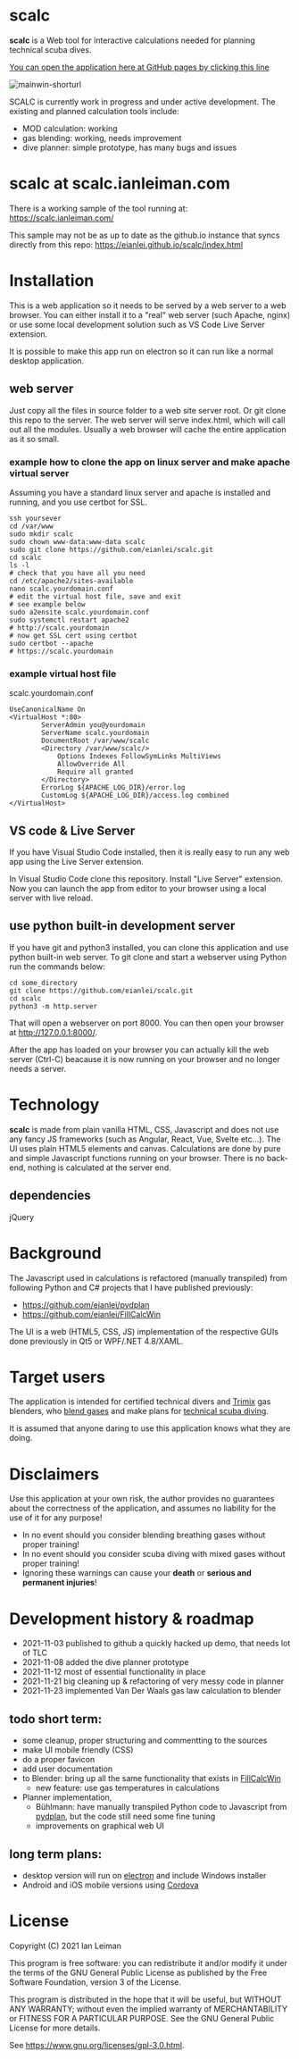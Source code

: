 # scalc
**scalc** is a Web tool for interactive calculations needed for planning technical scuba dives.

[You can open the application here at GitHub pages by clicking this line](https://eianlei.github.io/scalc/index.html)

![mainwin-shorturl](https://github.com/eianlei/scalc/blob/master/scalc-planner.jpg?raw=true)


SCALC is currently work in progress and under active development.
The existing and planned calculation tools include:
- MOD calculation: working 
- gas blending: working, needs improvement
- dive planner: simple prototype, has many bugs and issues

# scalc at scalc.ianleiman.com
There is a working sample of the tool running at: https://scalc.ianleiman.com/

This sample may not be as up to date as the github.io instance that syncs directly from this repo: https://eianlei.github.io/scalc/index.html

# Installation
This is a web application so it needs to be served by a web server to a web browser. You can either install it to a "real" web server (such Apache, nginx) or use some local development solution such as VS Code Live Server extension.

It is possible to make this app run on electron so it can run like a normal desktop application. 
## web server
Just copy all the files in source folder to a web site server root. 
Or git clone this repo to the server.
The web server will serve index.html, which will call out all the modules. 
Usually a web browser will cache the entire application as it so small. 

### example how to clone the app on linux server and make apache virtual server
Assuming you have a standard linux server and apache is installed and running, and you use certbot for SSL.
```shell
ssh yoursever
cd /var/www
sudo mkdir scalc
sudo chown www-data:www-data scalc
sudo git clone https://github.com/eianlei/scalc.git
cd scalc
ls -l
# check that you have all you need
cd /etc/apache2/sites-available
nano scalc.yourdomain.conf
# edit the virtual host file, save and exit
# see example below
sudo a2ensite scalc.yourdomain.conf
sudo systemctl restart apache2
# http://scalc.yourdomain
# now get SSL cert using certbot
sudo certbot --apache
# https://scalc.yourdomain
```
### example virtual host file 
scalc.yourdomain.conf
```
UseCanonicalName On
<VirtualHost *:80>
        ServerAdmin you@yourdomain
        ServerName scalc.yourdomain
        DocumentRoot /var/www/scalc
        <Directory /var/www/scalc/>
            Options Indexes FollowSymLinks MultiViews
            AllowOverride All
            Require all granted
        </Directory>
        ErrorLog ${APACHE_LOG_DIR}/error.log
        CustomLog ${APACHE_LOG_DIR}/access.log combined
</VirtualHost>
```

## VS code & Live Server
If you have Visual Studio Code installed, then it is really easy to run any web app using the Live Server extension.

In Visual Studio Code clone this repository.
Install "Live Server" extension. Now you can launch the app from editor to your browser using a local server with live reload.

## use python built-in development server
If you have git and python3 installed, you can clone this application and use python built-in web server.
To git clone and start a webserver using Python run the commands below:
```
cd some_directory
git clone https://github.com/eianlei/scalc.git
cd scalc
python3 -m http.server
```
That will open a webserver on port 8000. You can then open your browser at http://127.0.0.1:8000/.

After the app has loaded on your browser you can actually kill the web server (Ctrl-C) beacause it is now running on your browser and no longer needs a server.

# Technology
**scalc** is made from plain vanilla HTML, CSS, Javascript and does not use any fancy JS frameworks (such as Angular, React, Vue, Svelte etc...).
The UI uses plain HTML5 elements and canvas.
Calculations are done by pure and simple Javascript functions running on your browser. There is no back-end, nothing is calculated at the server end.
## dependencies
jQuery

# Background
The Javascript used in calculations is refactored (manually transpiled) from following Python and C# projects that I have published previously:
- https://github.com/eianlei/pydplan 
- https://github.com/eianlei/FillCalcWin 
 

The UI is a web (HTML5, CSS, JS) implementation of the respective GUIs done previously in Qt5 or WPF/.NET 4.8/XAML.

# Target users
The application is intended for certified technical divers and [Trimix](https://en.wikipedia.org/wiki/Trimix_(breathing_gas)) gas blenders, who [blend gases](https://en.wikipedia.org/wiki/Gas_blending_for_scuba_diving) and make plans for [technical scuba diving](https://en.wikipedia.org/wiki/Technical_diving).

It is assumed that anyone daring to use this application knows what they are doing.

# Disclaimers
Use this application at your own risk, the author provides no guarantees about the correctness of the application, and assumes no liability for the use of it for any purpose!

* In no event should you consider blending breathing gases without proper training!
* In no event should you consider scuba diving with mixed gases without proper training!
* Ignoring these warnings can cause your **death** or **serious and permanent injuries**!

# Development history & roadmap
- 2021-11-03 published to github a quickly hacked up demo, that needs lot of TLC
- 2021-11-08 added the dive planner prototype
- 2021-11-12 most of essential functionality in place
- 2021-11-21 big cleaning up & refactoring of very messy code in planner 
- 2021-11-23 implemented Van Der Waals gas law calculation to blender

## todo short term:
- some cleanup, proper structuring and commentting to the sources
- make UI mobile friendly (CSS)
- do a proper favicon
- add user documentation
- to Blender: bring up all the same functionality that exists in [FillCalcWin](https://github.com/eianlei/FillCalcWin)
  - new feature: use gas temperatures in calculations 
- Planner implementation, 
  - Bühlmann: have manually transpiled Python code to Javascript from [pydplan](https://github.com/eianlei/pydplan), 
  but the code still need some fine tuning
  - improvements on graphical web UI

## long term plans:
- desktop version will run on [electron](https://www.electronjs.org/) and include Windows installer
- Android and iOS mobile versions using [Cordova](https://cordova.apache.org/)

# License
Copyright (C) 2021 Ian Leiman

This program is free software: you can redistribute it and/or modify
it under the terms of the GNU General Public License as published by
the Free Software Foundation, version 3 of the License.

This program is distributed in the hope that it will be useful,
but WITHOUT ANY WARRANTY; without even the implied warranty of
MERCHANTABILITY or FITNESS FOR A PARTICULAR PURPOSE.  See the
GNU General Public License for more details.
    
See https://www.gnu.org/licenses/gpl-3.0.html</a>.

  
